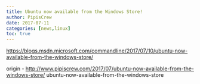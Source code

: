 ```yaml
---
title: Ubuntu now available from the Windows Store!
author: PipisCrew
date: 2017-07-11
categories: [news,linux]
toc: true
---
```


https://blogs.msdn.microsoft.com/commandline/2017/07/10/ubuntu-now-available-from-the-windows-store/

origin - http://www.pipiscrew.com/2017/07/ubuntu-now-available-from-the-windows-store/ ubuntu-now-available-from-the-windows-store
